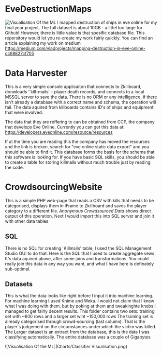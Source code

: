 # EveDestructionMaps
![Visualisation Of the ML](Charts/MiningDeaths.png)
I mapped destruction of ships in eve online for my final year project. The full dataset is about 10GB - a littel too large for Github! 
However, there is little value is that spesific database file. This reporsitory would let you re-create my work fairly quickly.
You can find an article explaining my work on medium 
https://medium.com/vladprojects/mapping-destruction-in-eve-online-cc88827cf705

# Data Harvester


This is a very simple console applicaiton that connects to Zkillboard, donwloads ''kill-mails' - player death records, and connects to a local MSSQL server to save the data. 
There is no ORM or any intelligence, if there isn't already a database with a correct name and schema, the operation will fail.
The data aquired from killboards contains ID's of ships and equipment that were involved. 

The data that they are reffering to can be obtained from CCP, the company that develops Eve Online. 
Currently you can get this data at: https://developers.eveonline.com/resource/resources

If at the time you are reading this the company has moved the resources and the link is broken, search for "eve online static data export" and you should be able to find it.
This database forms the basis for the schema that this software is looking for. If you have basic SQL skills, you should be able to create a table for storing killmails without much trouble just by reading the code. 

# CrowdsourcingWebsite

This is a simple PHP web-page that reads a CSV with kills that needs to be categorised, displays them in iFrame to Zkillboard and saves the player category to a different file. 
*Anonymous Crowdsourced Data* shows direct output of this operation. Next I would import this into SQL server and join it with other data tables

## SQL

There is no SQL for creating 'Killmails' table, I used the SQL Management Studio GUI to do that. 
Here is the SQL that I used to create aggregate vews. It's data aquired above, after some joins and transformations. 
You could really join this data in any way you want, and what I have here is definately sub-optimal. 

## Datasets
This is what the data looks like right before I input it into machine learning.  For machine learning I used Knime and Weka.
I would not claim that I knew what I was doing with them, but by poking at them and tweakinghte knobs I managed to get fairly decent results. 
This folder contains two sets: training set with ~800 rows and a larger set wiht ~150,000 rows 
The training set is already categorised through crowd-sourcing (last column). That is the player's judgement on the circumstances under which the victim was killed. 
The Larger dataset is an extract from the database, this is the data I was classifying automatically. The entire database was a couple of Gigabytes

![Visualisation Of the ML](Charts/Classifier Visualisation.png)


